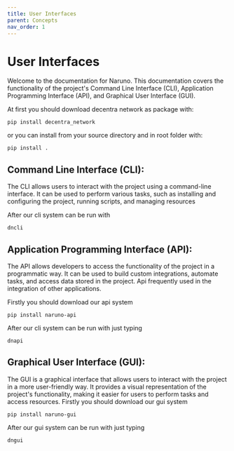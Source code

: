 ```yaml
---
title: User Interfaces
parent: Concepts
nav_order: 1
---
```


# User Interfaces

Welcome to the documentation for Naruno.
This documentation covers the functionality of the project's Command Line Interface (CLI), Application Programming Interface (API), and Graphical User Interface (GUI).

At first you should download decentra network as package with:
```console
pip install decentra_network
```
or you can install from your source directory and in root folder with:
```console
pip install .
```
## Command Line Interface (CLI):

The CLI allows users to interact with the project using a command-line interface.
It can be used to perform various tasks, such as installing and configuring the project, running scripts, and managing resources

After our cli system can be run with 
```console
dncli
```

## Application Programming Interface (API):

The API allows developers to access the functionality of the project in a programmatic way.
It can be used to build custom integrations, automate tasks, and access data stored in the project. Api frequently used in the integration of other applications.

Firstly you should download our api system
```console
pip install naruno-api
```
After our cli system can be run with just typing 
```console
dnapi
```


## Graphical User Interface (GUI):

The GUI is a graphical interface that allows users to interact with the project in a more user-friendly way.
It provides a visual representation of the project's functionality, making it easier for users to perform tasks and access resources.
Firstly you should download our gui system
```console
pip install naruno-gui
```
After our gui system can be run with just typing
```console
dngui
```

